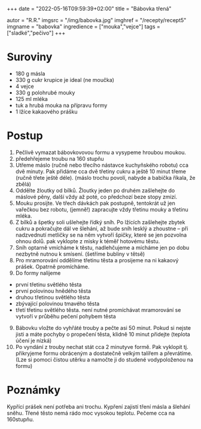 +++
date = "2022-05-16T09:59:39+02:00"
title = "Bábovka třená"

autor = "R.R."
imgsrc = "/img/babovka.jpg"
imghref = "/recepty/recept5"
imgname = "babovka"
ingredience = ["mouka","vejce"]
tags = ["sladké","pečivo"]
+++

# Suroviny
- 180 g másla
- 330 g cukr krupice je ideal (ne moučka)
- 4 vejce
- 330 g polohrubé mouky
- 125 ml mléka
- tuk a hrubá mouka na přípravu formy
- 1 lžíce kakaového prášku
# Postup

1. Pečlivě vymazat bábovkovovou formu a vysypeme hroubou moukou. 
2. předehřejeme troubu na 160 stupňu
3. Utřeme máslo (ručně nebo třecího nástavce kuchyňského robotu) cca dvě minuty. Pak přidáme cca dvě třetiny cukru a ještě 10 minut třeme (ručně třete ještě déle). (máslo trochu povolí, nabyde a  babička říkala, že zbělá) 
3. Oddělte žloutky od bílků. Žloutky jeden po druhém zašlehejte do máslové pěny, další vždy až poté, co předchozí beze stopy zmizí.
4. Mouku prosijte. Ve třech dávkách pak postupně, tentokrát už jen vařečkou bez robotu, (jemně!) zapracujte vždy třetinu mouky a třetinu mléka.
5. Z bílků a špetky soli ušlehejte řídký sníh. Po lžících zašlehejte zbytek cukru a pokračujte dál ve šlehání, až bude sníh lesklý a zhoustne – při nadzvednutí metličky se na něm vytvoří špičky, které se jen pozvolna ohnou dolů. pak vyklopte z misky k téměř hotovému těstu.
6. Sníh optarně vmícháme k těstu, nadlehčujeme a mícháme jen po dobu nezbytně nutnou k smísení. (šetříme bubliny v tětsě) 
7. Pro mramorování oddělíme třetinu těsta a prosijeme na ni kakaový prášek. Opatrně promícháme.
8. Do formy nalijeme 
  - první třetinu světlého těsta
  - první polovinou hnědého těsta
  - druhou třetinou světlého těsta
  - zbývající polovinou tmavého těsta
  - třetí třetinu světlého těsta.
  není nutné promíchávat mramorování se vytvoří v průběhu pečení pohybem těsta
9. Bábovku vložte do vyhřáté trouby a pečte asi 50 minut. Pokud si nejste jisti a máte pochyby o propečení těsta, klidně 10 minut přidejte (teplota účení je nízká)
10. Po vyndání z trouby nechat stát cca 2 minutyve formě. Pak vyklopit  tj. přikryjeme formu obráceným a dostatečně velkým talířem a převrátíme. 
(Lze si pomoci čistou utěrku a namočte ji do studené vodypoloženou na formu)
# Poznámky
Kypřící prášek není potřeba ani trochu. Kypření zajistí tření másla a šlehání sněhu. Třené těsto nemá rádo moc vysokou teplotu. Pečeme cca na 160stupňu.


<!--more-->
